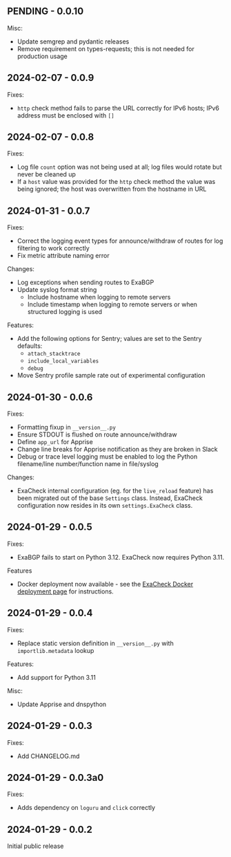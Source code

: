## PENDING - 0.0.10

Misc:

- Update semgrep and pydantic releases
- Remove requirement on types-requests; this is not needed for production usage

## 2024-02-07 - 0.0.9

Fixes:

- `http` check method fails to parse the URL correctly for IPv6 hosts; IPv6 address must be enclosed with `[]`

## 2024-02-07 - 0.0.8

Fixes:

- Log file `count` option was not being used at all; log files would rotate but never be cleaned up
- If a `host` value was provided for the `http` check method the value was being ignored; the host was overwritten from the hostname in URL

## 2024-01-31 - 0.0.7

Fixes:

- Correct the logging event types for announce/withdraw of routes for log filtering to work correctly
- Fix metric attribute naming error

Changes:

- Log exceptions when sending routes to ExaBGP
- Update syslog format string
  - Include hostname when logging to remote servers
  - Include timestamp when logging to remote servers or when structured logging is used

Features:

- Add the following options for Sentry; values are set to the Sentry defaults:
  - `attach_stacktrace`
  - `include_local_variables`
  - `debug`
- Move Sentry profile sample rate out of experimental configuration

## 2024-01-30 - 0.0.6

Fixes:

- Formatting fixup in `__version__.py`
- Ensure STDOUT is flushed on route announce/withdraw
- Define `app_url` for Apprise
- Change line breaks for Apprise notification as they are broken in Slack
- Debug or trace level logging must be enabled to log the Python filename/line number/function name in file/syslog

Changes:

- ExaCheck internal configuration (eg. for the `live_reload` feature) has been migrated out of the base `Settings` class. Instead, ExaCheck configuration now resides in its own `settings.ExaCheck` class.

## 2024-01-29 - 0.0.5

Fixes:

- ExaBGP fails to start on Python 3.12. ExaCheck now requires Python 3.11.

Features

- Docker deployment now available - see the [ExaCheck Docker deployment page](https://exacheck.net/deployment/docker/) for instructions.

## 2024-01-29 - 0.0.4

Fixes:

- Replace static version definition in `__version__.py` with `importlib.metadata` lookup

Features:

- Add support for Python 3.11

Misc:

- Update Apprise and dnspython

## 2024-01-29 - 0.0.3

Fixes:

- Add CHANGELOG.md

## 2024-01-29 - 0.0.3a0

Fixes:

- Adds dependency on `loguru` and `click` correctly

## 2024-01-29 - 0.0.2

Initial public release
